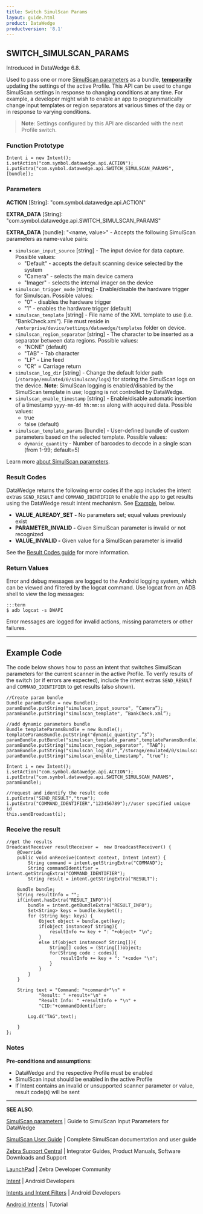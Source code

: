 ```yaml
---
title: Switch SimulScan Params
layout: guide.html
product: DataWedge
productversion: '8.1'
---
```


## SWITCH_SIMULSCAN_PARAMS

Introduced in DataWedge 6.8. 

Used to pass one or more [SimulScan parameters](../../input/simulscan) as a bundle, **<u>temporarily</u>** updating the settings of the active Profile. This API can be used to change SimulScan settings in response to changing conditions at any time. For example, a developer might wish to enable an app to programmatically change input templates or region separators at various times of the day or in response to varying conditions. 

> **Note**: Settings configured by this API are discarded with the next Profile switch.

### Function Prototype

	Intent i = new Intent();
	i.setAction("com.symbol.datawedge.api.ACTION");
	i.putExtra("com.symbol.datawedge.api.SWITCH_SIMULSCAN_PARAMS", [bundle]);

### Parameters
**ACTION** [String]: "com.symbol.datawedge.api.ACTION"

**EXTRA_DATA** [String]: "com.symbol.datawedge.api.SWITCH_SIMULSCAN_PARAMS"

**EXTRA_DATA** [bundle]: "&lt;name, value&gt;" - Accepts the following SimulScan parameters as name-value pairs:
* `simulscan_input_source`	[string] - The input device for data capture. Possible values: 
 	* "Default" - accepts the default scanning device selected by the system
 	* "Camera" - selects the main device camera
 	* "Imager" - selects the internal imager on the device
* `simulscan_trigger_mode` [string] - Enable/disable the hardware trigger for Simulscan. Possible values:
	* "0" - disables the hardware trigger
	* "1" - enables the hardware trigger (default)
* `simulscan_template` [string] - File name of the XML template to use (i.e. "BankCheck.xml"). File must reside in `/enterprise/device/settings/datawedge/templates` folder on device. 
* `simulscan_region_separator`	[string] - The character to be inserted as a separator between data regions. Possible values: 
	* "NONE" (default)
	* "TAB" - Tab character
	* "LF" - Line feed
	* "CR" = Carriage return
* `simulscan_log_dir` [string] - Change the default folder path (`/storage/emulated/0/simulscan/logs`) for storing the SimulScan logs on the device. **Note**: SimulScan logging is enabled/disabled by the SimulScan template in use; logging is not controlled by DataWedge.
* `simulscan_enable_timestamp` [string] - Enable/disable automatic insertion of a timestamp `yyyy-mm-dd hh:mm:ss` along with acquired data. Possible values: 
	* true
	* false (default)
* `simulscan_template_params` [bundle] - User-defined bundle of custom parameters based on the selected template. Possible values: 
	* `dymanic_quantity` - Number of barcodes to decode in a single scan (from 1-99; default=5)

Learn more [about SimulScan parameters](../../input/simulscan). 

### Result Codes

DataWedge returns the following error codes if the app includes the intent extras `SEND_RESULT` and `COMMAND_IDENTIFIER` to enable the app to get results using the DataWedge result intent mechanism. See [Example](#example), below. 

* **VALUE_ALREADY_SET -** No parameters set; equal values previously exist
* **PARAMETER_INVALID -** Given SimulScan parameter is invalid or not recognized
* **VALUE_INVALID -** Given value for a SimulScan parameter is invalid

See the [Result Codes guide](../resultinfo) for more information.  

### Return Values

Error and debug messages are logged to the Android logging system, which can be viewed and filtered by the logcat command. Use logcat from an ADB shell to view the log messages:

	:::term
	$ adb logcat -s DWAPI

Error messages are logged for invalid actions, missing parameters or other failures.

-----

## Example Code

The code below shows how to pass an intent that switches SimulScan parameters for the current scanner in the active Profile. To verify results of the switch (or if errors are expected), include the intent extras `SEND_RESULT` and `COMMAND_IDENTIFIER` to get results (also shown).

	//Create param bundle
	Bundle paramBundle = new Bundle();
	paramBundle.putString("simulscan_input_source", ”Camera”);
	paramBundle.putString("simulscan_template", ”BankCheck.xml”);

	//add dynamic parameters bundle
	Bundle templateParamsBundle = new Bundle();
	templateParamsBundle.putString("dynamic_quantity",”3”);
	paramBundle.putBundle("simulscan_template_params",templateParamsBundle);
	paramBundle.putString("simulscan_region_separator", “TAB”);
	paramBundle.putString("simulscan_log_dir",”/storage/emulated/0/simulscan/logs”);
	paramBundle.putString("simulscan_enable_timestamp", “true”);

	Intent i = new Intent();
	i.setAction("com.symbol.datawedge.api.ACTION");
	i.putExtra("com.symbol.datawedge.api.SWITCH_SIMULSCAN_PARAMS", paramBundle);

	//request and identify the result code
	i.putExtra("SEND_RESULT","true");
	i.putExtra("COMMAND_IDENTIFIER","123456789");//user specified unique id
	this.sendBroadcast(i);

### Receive the result

	//get the results
	BroadcastReceiver resultReceiver =  new BroadcastReceiver() {
	    @Override
	    public void onReceive(Context context, Intent intent) {
	        String command = intent.getStringExtra("COMMAND");
	        String commandIdentifier = intent.getStringExtra("COMMAND_IDENTIFIER");
	        String result = intent.getStringExtra("RESULT");

        Bundle bundle;
        String resultInfo = "";
        if(intent.hasExtra("RESULT_INFO")){
            bundle = intent.getBundleExtra("RESULT_INFO");
            Set<String> keys = bundle.keySet();
            for (String key: keys) {
                Object object = bundle.get(key);
                if(object instanceof String){
                    resultInfo += key + ": "+object+ "\n";
                }
                else if(object instanceof String[]){
                    String[] codes = (String[])object;
                    for(String code : codes){
                        resultInfo += key + ": "+code+ "\n";
                    }
                }
            }
        }

        String text = "Command: "+command+"\n" +
                "Result: " +result+"\n" +
                "Result Info: " +resultInfo + "\n" +
                "CID:"+commandIdentifier;

        	Log.d("TAG",text);

    	}
	};

### Notes

**Pre-conditions and assumptions**:

* DataWedge and the respective Profile must be enabled
* SimulScan input should be enabled in the active Profile
* If Intent contains an invalid or unsupported scanner parameter or value, result code(s) will be sent

-----

**SEE ALSO**:

[SimulScan parameters](../../input/simulscan) | Guide to SimulScan Input Parameters for DataWedge

[SimulScan User Guide](/simulscan) | Complete SimulScan documentation and user guide

[Zebra Support Central](https://www.zebra.com/us/en/support-downloads.html) | Integrator Guides, Product Manuals, Software Downloads and Support

[LaunchPad](https://developer.zebra.com/welcome) | Zebra Developer Community

[Intent](https://developer.android.com/reference/android/content/Intent.html) | Android Developers

[Intents and Intent Filters](http://developer.android.com/guide/components/intents-filters.html) | Android Developers

[Android Intents](http://www.vogella.com/tutorials/AndroidIntent/article.html) | Tutorial
